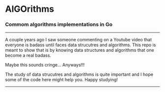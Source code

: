 # AlGOrithms

### Commom algorithms implementations in Go

---

A couple years ago I saw someone commenting on a Youtube video that everyone is badass until faces data strucutres and algorithms. This repo is meant to show that is by knowing data structures and algorithms that one become a real badass.

Maybe this sounds cringe... Anyways!!! 

The study of data strucutres and algorithms is quite important and I hope some of the code here might help you. Happy studying!

---
